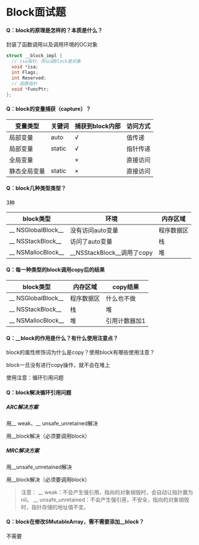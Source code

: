 # Block面试题



#### Q：block的原理是怎样的？本质是什么？

封装了函数调用以及调用环境的OC对象

```c++
struct __block_impl {
  // isa指针，所以说Block是对象
  void *isa;
  int Flags;
  int Reserved;
  // 函数指针
  void *FuncPtr;
};
```



#### Q：block的变量捕获（capture）？

| 变量类型 |关键词 | 捕获到block内部 | 访问方式 |
| -------- |-------- | --------------- | -------- |
| 局部变量 |auto | √ | 值传递 |
| 局部变量 |static | √ | 指针传递 |
| 全局变量 | | × | 直接访问 |
| 静态全局变量 |static | × | 直接访问 |



#### Q：block几种类型类型？

3种

| block类型         | 环境                  |内存区域  |
| ----------------- | -------------------------- |-------------------------- |
| __ NSGlobalBlock__ | 没有访问auto变量           |程序数据区 |
| __ NSStackBlock__ | 访问了auto变量             |栈 |
| __ NSMallocBlock__ | __NSStackBlock__调用了copy |堆  |



#### Q：每一种类型的block调用copy后的结果

| block类型         | 内存区域    |copy结果|
| ----------------- | ---------- |---------- |
| __ NSGlobalBlock__ | 程序数据区 |什么也不做|
| __ NSStackBlock__ | 栈         |堆|
| __ NSMallocBlock__ | 堆         |引用计数器加1|





#### Q：__block的作用是什么？有什么使用注意点？

block的属性修饰词为什么是copy？使用block有哪些使用注意？

block一旦没有进行copy操作，就不会在堆上

使用注意：循环引用问题



#### Q：block解决循环引用问题

##### ARC解决方案

用__ weak、__ unsafe_unretained解决

用__block解决（必须要调用block）

##### MRC解决方案

用__unsafe_unretained解决

用__block解决（必须要调用block）



> 注意：
> __ weak：不会产生强引用，指向的对象销毁时，会自动让指针置为nil。
> __ unsafe_unretained：不会产生强引用，不安全，指向的对象销毁时，指针存储的地址值不变。



#### Q：block在修改SMutableArray，需不需要添加__block？

不需要